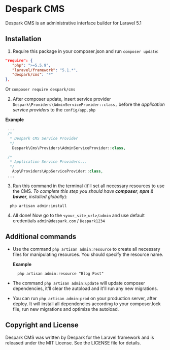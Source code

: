 # Despark CMS

Despark CMS is an administrative interface builder for Laravel 5.1

## Installation

1. Require this package in your composer.json and run `composer update`:

  ```json
  "require": {
     "php": ">=5.5.9",
     "laravel/framework": "5.1.*",
     "despark/cms": "*"
  },
  ```

  Or `composer require despark/cms`

2. After composer update, insert service provider `Despark\Providers\AdminServiceProvider::class,` before the _application service providers_ to the `config/app.php`

  **Example**

  ```php
   ...
   /*
    * Despark CMS Service Provider
    */
     Despark\Cms\Providers\AdminServiceProvider::class,

   /*
    * Application Service Providers...
    */
     App\Providers\AppServiceProvider::class,
   ...
  ```

3. Run this command in the terminal (it'll set all necessary resources to use the CMS. _To complete this step you should have **composer**, **npm** & **bower**, installed globally_):

  ```
    php artisan admin:install
  ```

4. All done! Now go to the `<your_site_url>/admin` and use default credentials `admin@despark.com` / `Despark1234`

## Additional commands

- Use the command `php artisan admin:resource` to create all necessary files for manipulating resources. You should specify the resource name.

  **Example**

  ```
    php artisan admin:resource "Blog Post"
  ```

- The command `php artisan admin:update` will update composer dependencies, it'll clear the autoload and it'll run any new migrations.

- You can run `php artisan admin:prod` on your production server, after deploy. It will install all dependencies according to your composer.lock file, run new migrations and optimize the autoload.

## Copyright and License

Despark CMS was written by Despark for the Laravel framework and is released under the MIT License. See the LICENSE file for details.
